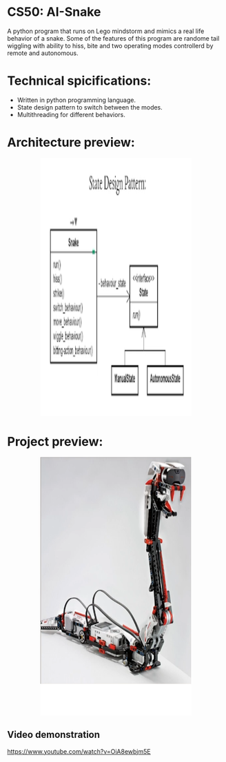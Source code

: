 # CS50: AI-Snake
A python program that runs on Lego mindstorm and mimics a real life behavior of a snake. Some of the features of this program are randome tail wiggling with ability to hiss, bite and two operating modes controllerd by remote and autonomous. 

# Technical spicifications: 
* Written in python programming language.
* State design pattern to switch between the modes.
* Multithreading for different behaviors.

# Architecture preview:
<p align="center">
    <img src="assets/architecture.png" alt="Preview" width="350" height="600">
</p>

# Project preview: 
<p align="center">
    <img src="assets/snake.png" alt="Preview" width="350" height="600">
</p>




## Video demonstration
https://www.youtube.com/watch?v=OiA8ewbjm5E